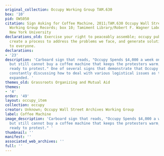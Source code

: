 ```yaml
---
original_collection: Occupy Working Group TAM.630
box: '10'
pid: OWS050
citation: Sign Asking for Coffee Machine, 2011;TAM.630 Occupy Wall Street Archives
  Working Group Records; box 10; Tamiment Library/Robert F. Wagner Labor Archives,
  New York University
declarations_old: Exercise your right to peaceably assemble; occupy public space;
  create a process to address the problems we face, and generate solutions accessible
  to everyone.
declarations:
- '23'
description: 'Carboard sign that reads, "Occupy Spends $4,000 a week on photocopies
  but still cannot buy a coffee machine that keeps the protesters warm,happy, and
  ready to protest." One of several signs that demonstrate that Occupy activists were
  constantly discussing how to deal with various logistical issues as their movement
  expanded. '
themes_old: Grassroots Organizing and Mutual Aid
themes:
- '4'
order: '49'
layout: occupy_item
collection: occupy
creator: Unknown; Occupy Wall Street Archives Working Group
label: Coffee Machine
image_description: 'Carboard sign that reads, "Occupy Spends $4,000 a week on photocopies
  but still cannot buy a coffee machine that keeps the protesters warm,happy, and
  ready to protest." '
thumbnail: ''
manifest: ''
associated_web_archives: ''
full: ''
---
```

